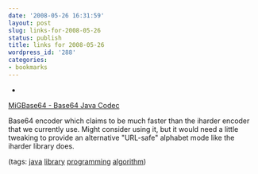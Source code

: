 ```yaml
---
date: '2008-05-26 16:31:59'
layout: post
slug: links-for-2008-05-26
status: publish
title: links for 2008-05-26
wordpress_id: '288'
categories:
- bookmarks
---
```



	
  * 
		

[MiGBase64 - Base64 Java Codec](http://migbase64.sourceforge.net/)


		

Base64 encoder which claims to be much faster than the iharder encoder that we currently use.  Might consider using it, but it would need a little tweaking to provide an alternative "URL-safe" alphabet mode like the iharder library does.


		

(tags: [java](http://del.icio.us/eob/java) [library](http://del.icio.us/eob/library) [programming](http://del.icio.us/eob/programming) [algorithm](http://del.icio.us/eob/algorithm))


	



